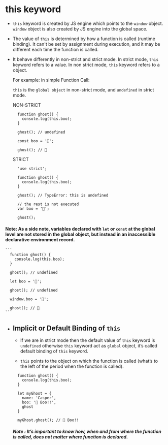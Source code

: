 # this keyword
- `this` keyword is created by JS engine which points to the `window` object. `window` object is also created by JS engine into the global space.

- The value of `this` is determined by how a function is called (runtime binding). 
  It can't be set by assignment during execution, and it may be different each time the function is called. 
  
- It behave differently in non-strict and strict mode.
  In strict mode, `this` keyword refers to a value.
  In non strict mode, `this` keyword refers to a object.
  
  For example: in simple Function Call: 
  
  `this` is the `global object` in non-strict mode, and `undefined` in strict mode.
  
  NON-STRICT
  ```
    function ghost() {
      console.log(this.boo);
    }

    ghost(); // undefined

    const boo = '👻';

    ghost(); // 👻
  ```   
  
  STRICT
  ```
    'use strict';

    function ghost() {
      console.log(this.boo);
    }

    ghost(); // TypeError: this is undefined

    // the rest is not executed
    var boo = '👻';

    ghost();
  ```
  
#### Note: As a side note, variables declared with `let` or `const` at the global level are not stored in the global object, but instead in an inaccessible declarative environment record. 
    ```
      function ghost() {
        console.log(this.boo);
      }

      ghost(); // undefined

      let boo = '👻';

      ghost(); // undefined

      window.boo = '👻';

      ghost(); // 👻
    ```
    
  - ## Implicit or Default Binding of `this`
    
      - If we are in strict mode then the default value of `this` keyword is `undefined` otherwise `this` keyword act as `global` object, it’s called default binding of `this` keyword.
      
      - `this` points to the object on which the function is called (what’s to the left of the period when the function is called).
      ```
        function ghost() {
          console.log(this.boo);
        }

        let myGhost = {
          name: 'Casper',
          boo: '👻 Boo!!',
          ghost
        }

        myGhost.ghost(); // 👻 Boo!!
      ```
      ##### Note : It’s important to know how, when and from where the function is called, does not matter where function is declared.



